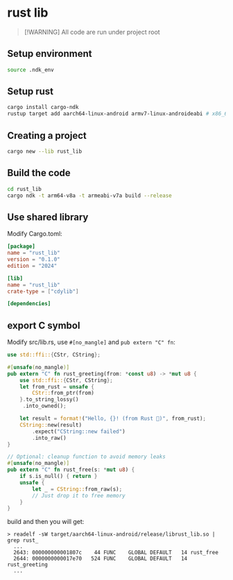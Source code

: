 # rust lib

> [!WARNING] All code are run under project root

## Setup environment

```bash
source .ndk_env
```

## Setup rust

```bash
cargo install cargo-ndk
rustup target add aarch64-linux-android armv7-linux-androideabi # x86_64-linux-android

```

## Creating a project

```bash
cargo new --lib rust_lib

```


## Build the code

```bash
cd rust_lib
cargo ndk -t arm64-v8a -t armeabi-v7a build --release

```

## Use shared library

Modify Cargo.toml:

```toml
[package]
name = "rust_lib"
version = "0.1.0"
edition = "2024"

[lib]
name = "rust_lib"
crate-type = ["cdylib"]

[dependencies]
```

## export C symbol

Modify src/lib.rs, use `#[no_mangle]` and `pub extern "C" fn`:

```rust
use std::ffi::{CStr, CString};

#[unsafe(no_mangle)]
pub extern "C" fn rust_greeting(from: *const u8) -> *mut u8 {
    use std::ffi::{CStr, CString};
    let from_rust = unsafe {
        CStr::from_ptr(from)
    }.to_string_lossy()
     .into_owned();

    let result = format!("Hello, {}! (from Rust 🦀)", from_rust);
    CString::new(result)
        .expect("CString::new failed")
        .into_raw()
}

// Optional: cleanup function to avoid memory leaks
#[unsafe(no_mangle)]
pub extern "C" fn rust_free(s: *mut u8) {
    if s.is_null() { return }
    unsafe {
        let _ = CString::from_raw(s);
        // Just drop it to free memory
    }
}
```

build and then you will get:

```text
> readelf -sW target/aarch64-linux-android/release/librust_lib.so | grep rust_
  ...
  2643: 000000000001807c    44 FUNC    GLOBAL DEFAULT   14 rust_free
  2644: 0000000000017e70   524 FUNC    GLOBAL DEFAULT   14 rust_greeting
  ...
```
